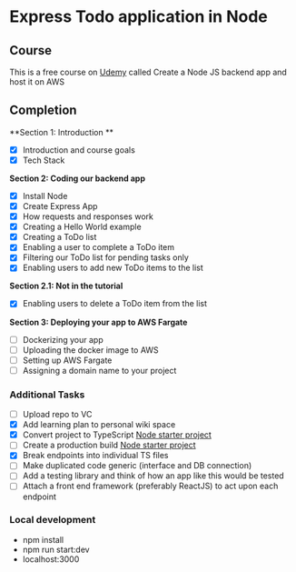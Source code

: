 # Express Todo application in Node

## Course
This is a free course on [Udemy](https://www.udemy.com/course/free-create-a-node-js-backend-app-and-host-it-on-aws/learn/lecture/24147286#overview) called Create a Node JS backend app and host it on AWS

## Completion
**Section 1: Introduction **
- [x] Introduction and course goals
- [x] Tech Stack

**Section 2: Coding our backend app**
- [x] Install Node
- [x] Create Express App
- [x] How requests and responses work
- [x] Creating a Hello World example
- [x] Creating a ToDo list
- [x] Enabling a user to complete a ToDo item
- [x] Filtering our ToDo list for pending tasks only
- [x] Enabling users to add new ToDo items to the list

**Section 2.1: Not in the tutorial**
- [x] Enabling users to delete a ToDo item from the list

**Section 3: Deploying your app to AWS Fargate**
- [ ] Dockerizing your app
- [ ] Uploading the docker image to AWS
- [ ] Setting up AWS Fargate
- [ ] Assigning a domain name to your project

### Additional Tasks
- [ ] Upload repo to VC
- [x] Add learning plan to personal wiki space
- [x] Convert project to TypeScript [Node starter project](https://khalilstemmler.com/blogs/typescript/node-starter-project/)
- [ ] Create a production build [Node starter project](https://khalilstemmler.com/blogs/typescript/node-starter-project/)
- [x] Break endpoints into individual TS files
- [ ] Make duplicated code generic (interface and DB connection)
- [ ] Add a testing library and think of how an app like this would be tested
- [ ] Attach a front end framework (preferably ReactJS) to act upon each endpoint

### Local development
* npm install
* npm run start:dev
* localhost:3000
